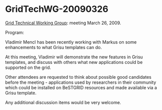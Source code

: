 # GridTechWG-20090326

[Grid Technical Working Group](/wiki/spaces/BeSTGRID/pages/3816950451): meeting March 26, 2009.

Program: 

Vladimir Mencl has been recently working with Markus on some enhancements to what Grisu templates can do.

At this meeting, Vladimir will demonstrate the new features in Grisu templates, and discuss with others what new applications could be supported on the grid.

Other attendees are requested to think about possible good candidates before the meeting - applications used by researchers in their community which could be installed on BeSTGRID resources and made available via a Grisu template.

Any additional discussion items would be very welcome.
